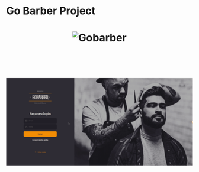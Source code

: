 # Go Barber Project

<h1 align="center">
    <img alt="Gobarber" src="go-barber-home.svg" width="250px" />
</h1>

<br><br>

<h1 align="center">
  <img 
    alt="modal" 
    src="https://github.com/eugenioarantes/GoBarber-ReactProject/blob/master/src/assets/login-gobarber.gif" 
  />
</h1>